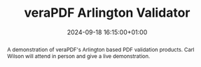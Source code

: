 ---
abstract: A demonstration of veraPDF's Arlington based PDF validation products. Carl
  Wilson will attend in person and give a live demonstration.
creators:
- Boris Doubrov
- ' Carl Wilson'
date: 2024-09-18 16:15:00+01:00
document_url: null
grand_parent: iPRES
institutions: []
keywords:
- information technology for dp
- start 2 preserve
landing_page_url: ''
language: eng
layout: publication
license: Creative Commons Attribution 4.0 (CC-BY-4.0)
notes_url: https://docs.google.com/document/d/1tm1sitP5zYVYM6s5NoVLPnb0qA0Zyc-Nx0HOj5APixU/edit#heading=h.aar4tupij1po
parent: iPRES 2024
publication_type: tool demo
size: null
slides_url: ''
source_name: iPRES
stream_url: https://www.archief.vlaanderen.be/archief/records/dossiers/5acb210228ce4315ae650812d056a482329eb83ed2dc42398a51505dc153be81/documents/4d45be085fff4ea5afe21bd5121530e941e01b90f3204f9cb130fb3682839751
title: veraPDF Arlington Validator
year: 2024
---